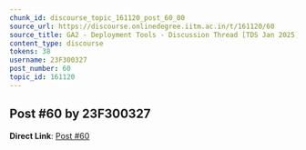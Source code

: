 ```yaml
---
chunk_id: discourse_topic_161120_post_60_00
source_url: https://discourse.onlinedegree.iitm.ac.in/t/161120/60
source_title: GA2 - Deployment Tools - Discussion Thread [TDS Jan 2025]
content_type: discourse
tokens: 38
username: 23F300327
post_number: 60
topic_id: 161120
---
```


## Post #60 by 23F300327

**Direct Link**: [Post #60](https://discourse.onlinedegree.iitm.ac.in/t/161120/60)
